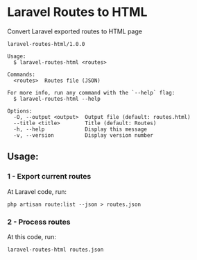 # Laravel Routes to HTML

Convert Laravel exported routes to HTML page


```
laravel-routes-html/1.0.0

Usage:
  $ laravel-routes-html <routes>

Commands:
  <routes>  Routes file (JSON)

For more info, run any command with the `--help` flag:
  $ laravel-routes-html --help

Options:
  -O, --output <output>  Output file (default: routes.html)
  --title <title>        Title (default: Routes)
  -h, --help             Display this message 
  -v, --version          Display version number 

```

## Usage:

### 1 - Export current routes

At Laravel code, run:

```shell
php artisan route:list --json > routes.json
```

### 2 - Process routes

At this code, run:

```shell
laravel-routes-html routes.json
```